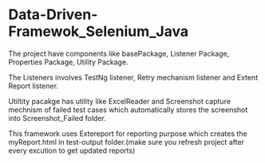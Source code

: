 # Data-Driven-Framewok_Selenium_Java

The project have components like basePackage, Listener Package,  Properties Package, Utility Package.

The Listeners involves TestNg listener, Retry mechanism listener and Extent Report listener.

Utiltity pacakge has utility like ExcelReader and Screenshot capture mechnism of failed test cases which automatically stores the screenshot into Screenshot_Failed folder.

This framework uses Extereport for reporting purpose which creates the myReport.html in test-output folder.(make sure you refresh project after every excution to get updated reports)
